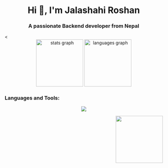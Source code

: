 <h1 align="center">Hi 👋, I'm Jalashahi Roshan</h1>
<h3 align="center">A passionate Backend developer from Nepal</h3> <

<div align="center">
  <img src="https://github-readme-stats.vercel.app/api?username=RoshanJalashahi&hide_title=false&hide_rank=false&show_icons=true&include_all_commits=true&count_private=true&disable_animations=false&theme=dracula&locale=en&hide_border=false" height="150" alt="stats graph"  />
  <img src="https://github-readme-stats.vercel.app/api/top-langs?username=RoshanJalashahi&locale=en&hide_title=false&layout=compact&card_width=320&langs_count=5&theme=dracula&hide_border=false" height="150" alt="languages graph"  />
</div>


<div align="left">
<h3 align="left">Languages and Tools:</h3> <p align="center"> <a href="https://skillicons.dev"> <img src="https://skillicons.dev/icons?i=html,css,nodejs,laravel,php,postgres,django,mongodb,mysql,sqlite,python,git,c,cpp,docker,postman," /> </a> </p>
</div>


<img align="right" height="150" src=""  />
